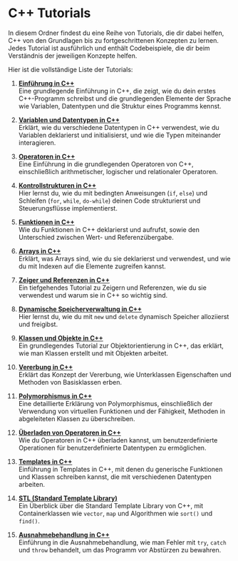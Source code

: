 # C++ Tutorials

In diesem Ordner findest du eine Reihe von Tutorials, die dir dabei helfen, C++ von den Grundlagen bis zu fortgeschrittenen Konzepten zu lernen. Jedes Tutorial ist ausführlich und enthält Codebeispiele, die dir beim Verständnis der jeweiligen Konzepte helfen.

Hier ist die vollständige Liste der Tutorials:

1. **[Einführung in C++](einführung_in_cpp.md)**  
   Eine grundlegende Einführung in C++, die zeigt, wie du dein erstes C++-Programm schreibst und die grundlegenden Elemente der Sprache wie Variablen, Datentypen und die Struktur eines Programms kennst.
   
2. **[Variablen und Datentypen in C++](variablen_und_datentypen_in_cpp.md)**  
   Erklärt, wie du verschiedene Datentypen in C++ verwendest, wie du Variablen deklarierst und initialisierst, und wie die Typen miteinander interagieren.
   
3. **[Operatoren in C++](operatoren_in_cpp.md)**  
   Eine Einführung in die grundlegenden Operatoren von C++, einschließlich arithmetischer, logischer und relationaler Operatoren.

4. **[Kontrollstrukturen in C++](kontrollstrukturen_in_cpp.md)**  
   Hier lernst du, wie du mit bedingten Anweisungen (`if`, `else`) und Schleifen (`for`, `while`, `do-while`) deinen Code strukturierst und Steuerungsflüsse implementierst.

5. **[Funktionen in C++](funktionen_in_cpp.md)**  
   Wie du Funktionen in C++ deklarierst und aufrufst, sowie den Unterschied zwischen Wert- und Referenzübergabe.

6. **[Arrays in C++](arrays_in_cpp.md)**  
   Erklärt, was Arrays sind, wie du sie deklarierst und verwendest, und wie du mit Indexen auf die Elemente zugreifen kannst.

7. **[Zeiger und Referenzen in C++](zeiger_und_referenzen_in_cpp.md)**  
   Ein tiefgehendes Tutorial zu Zeigern und Referenzen, wie du sie verwendest und warum sie in C++ so wichtig sind.

8. **[Dynamische Speicherverwaltung in C++](dynamische_speicherverwaltung_in_cpp.md)**  
   Hier lernst du, wie du mit `new` und `delete` dynamisch Speicher alloziierst und freigibst.

9. **[Klassen und Objekte in C++](klassen_und_objekte_in_cpp.md)**  
   Ein grundlegendes Tutorial zur Objektorientierung in C++, das erklärt, wie man Klassen erstellt und mit Objekten arbeitet.

10. **[Vererbung in C++](vererbung_in_cpp.md)**  
    Erklärt das Konzept der Vererbung, wie Unterklassen Eigenschaften und Methoden von Basisklassen erben.

11. **[Polymorphismus in C++](polymorphismus_in_cpp.md)**  
    Eine detaillierte Erklärung von Polymorphismus, einschließlich der Verwendung von virtuellen Funktionen und der Fähigkeit, Methoden in abgeleiteten Klassen zu überschreiben.

12. **[Überladen von Operatoren in C++](überladen_von_operatoren_in_cpp.md)**  
    Wie du Operatoren in C++ überladen kannst, um benutzerdefinierte Operationen für benutzerdefinierte Datentypen zu ermöglichen.

13. **[Templates in C++](templates_in_cpp.md)**  
    Einführung in Templates in C++, mit denen du generische Funktionen und Klassen schreiben kannst, die mit verschiedenen Datentypen arbeiten.

14. **[STL (Standard Template Library)](stl_in_cpp.md)**  
    Ein Überblick über die Standard Template Library von C++, mit Containerklassen wie `vector`, `map` und Algorithmen wie `sort()` und `find()`.

15. **[Ausnahmebehandlung in C++](ausnahmebehandlung_in_cpp.md)**  
    Einführung in die Ausnahmebehandlung, wie man Fehler mit `try`, `catch` und `throw` behandelt, um das Programm vor Abstürzen zu bewahren.
